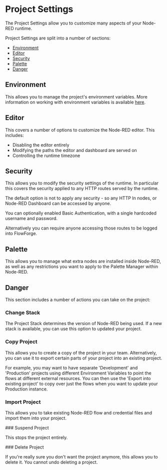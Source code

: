 # Project Settings

The Project Settings allow you to customize many aspects of your Node-RED runtime.

Project Settings are split into a number of sections:

 - [Environment](#environment)
 - [Editor](#editor)
 - [Security](#security)
 - [Palette](#palette)
 - [Danger](#danger)

## Environment

This allows you to manage the project's environment variables. More information
on working with environment variables is available [here](./envvar).

## Editor

This covers a number of options to customize the Node-RED editor. This includes:

 - Disabling the editor entirely
 - Modifying the paths the editor and dashboard are served on
 - Controlling the runtime timezone

## Security

This allows you to modify the security settings of the runtime. In particular
this covers the security applied to any HTTP routes served by the runtime.

The default option is not to apply any security - so any HTTP In nodes, or Node-RED
Dashboard can be accessed by anyone.

You can optionally enabled Basic Authentication, with a single hardcoded username
and password.

Alternatively you can require anyone accessing those routes to be logged into
FlowForge.

## Palette

This allows you to manage what extra nodes are installed inside Node-RED, as well
as any restrictions you want to apply to the Palette Manager within Node-RED.

## Danger

This section includes a number of actions you can take on the project:

### Change Stack

The Project Stack determines the version of Node-RED being used. If a new stack
is available, you can use this option to updated your project.

### Copy Project

This allows you to create a copy of the project in your team. Alternatively, you
can use it to export certain parts of your project into an existing project.

For example, you may want to have separate 'Development' and 'Production' projects
using different Environment Variables to point the flows at different external
resources. You can then use the 'Export into existing project' to copy over just the
flows when you want to update your Production instance.

### Import Project

This allows you to take existing Node-RED flow and credential files and import them
into your project.

### Suspend Project

This stops the project entirely.

### Delete Project

If you're really sure you don't want the project anymore, this allows you to delete
it. You cannot undo deleting a project.
